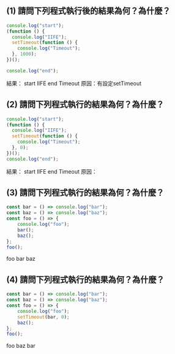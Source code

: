 ## (1) 請問下列程式執行後的結果為何？為什麼？

```js
console.log("start");
(function () {
  console.log("IIFE");
  setTimeout(function () {
    console.log("Timeout");
  }, 1000);
})();

console.log("end");
```

結果：
start
IIFE
end
Timeout
原因：有設定setTimeout

## (2) 請問下列程式執行的結果為何？為什麼？

```js
console.log("start");
(function () {
  console.log("IIFE");
  setTimeout(function () {
    console.log("Timeout");
  }, 0);
})();
console.log("end");
```

結果：
start
IIFE
end
Timeout
原因：

## (3) 請問下列程式執行的結果為何？為什麼？

```js
const bar = () => console.log("bar");
const baz = () => console.log("baz");
const foo = () => {
    console.log("foo");
    bar();
    baz();
};
foo();
```

foo
bar
baz

## (4) 請問下列程式執行的結果為何？為什麼？

```js
const bar = () => console.log("bar");
const baz = () => console.log("baz");
const foo = () => {
    console.log("foo");
    setTimeout(bar, 0);
    baz();
};
foo();
```

foo
baz
bar
